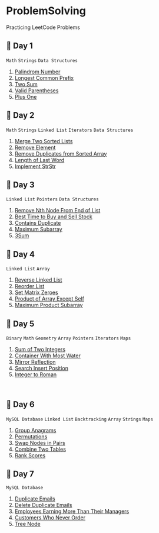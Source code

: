 # ProblemSolving
Practicing LeetCode Problems

## 🔸 Day 1
 `Math` `Strings` `Data Structures` <br>
1. [Palindrom Number](1.First_10_Days/Day_1/Palindrom_Number.cpp) <br>
2. [Longest Common Prefix](1.First_10_Days/Day_1/Longest_Common_Prefix.cpp) <br>
3. [Two Sum](1.First_10_Days/Day_1/Two_Sum.cpp) <br>
4. [Valid Parentheses](1.First_10_Days/Day_1/Valid_Parentheses.cpp) <br>
5. [Plus One](1.First_10_Days/Day_1/Plus_One.cpp) <br>

## 🔸 Day 2
 `Math` `Strings` `Linked List` `Iterators` `Data Structures` <br>
1. [Merge Two Sorted Lists](1.First_10_Days/Day_2/Merge_Two_Sorted_Lists.cpp) <br>
2. [Remove Element](1.First_10_Days/Day_2/Remove_Element.cpp) <br>
3. [Remove Duplicates from Sorted Array](1.First_10_Days/Day_2/Remove_Duplicates_from_Sorted_Array.cpp) <br>
4. [Length of Last Word](1.First_10_Days/Day_2/Length_of_Last_Word.cpp) <br>
5. [Implement StrStr](1.First_10_Days/Day_2/Implement_StrStr.cpp) <br>


## 🔸 Day 3
 `Linked List` `Pointers` `Data Structures` <br>
1. [Remove Nth Node From End of List](1.First_10_Days/Day_3/Remove_Nth_Node_From_End_of_List.cpp) <br>
2. [Best Time to Buy and Sell Stock](1.First_10_Days/Day_3/Best_Time_to_Buy_and_Sell_Stock.cpp) <br>
3. [Contains Duplicate](1.First_10_Days/Day_3/Contains_Duplicate.cpp) <br>
4. [Maximum Subarray](1.First_10_Days/Day_3/Maximum_Subarray.cpp) <br>
5. [3Sum](1.First_10_Days/Day_3/3Sum.cpp) <br>

## 🔸 Day 4
 `Linked List` `Array` <br>
1. [Reverse Linked List](1.First_10_Days/Day_4/Reverse_Linked_List.cpp) <br>
2. [Reorder List](1.First_10_Days/Day_4/Reorder_List.cpp) <br>
3. [Set Matrix Zeroes](1.First_10_Days/Day_4/Set_Matrix_Zeroes.cpp) <br>
4. [Product of Array Except Self](1.First_10_Days/Day_4/Product_of_Array_Except_Self.cpp) <br>
5. [Maximum Product Subarray](1.First_10_Days/Day_4/Maximum_Product_Subarray.cpp) <br>


## 🔸 Day 5
 `Binary` `Math` `Geometry` `Array` `Pointers` `Iterators` `Maps` <br>
1. [Sum of Two Integers](1.First_10_Days/Day_5/Sum_of_Two_Integers.cpp) <br>
2. [Container With Most Water](1.First_10_Days/Day_5/Container_With_Most_Water.cpp) <br>
3. [Mirror Reflection](1.First_10_Days/Day_5/Mirror_Reflection.cpp) <br>
4. [Search Insert Position](1.First_10_Days/Day_5/Search_Insert_Position.cpp) <br>
5. [Integer to Roman](1.First_10_Days/Day_5/Integer_to_Roman.cpp) <br>
<br>


## 🔸 Day 6
 `MySQL Database` `Linked List` `Backtracking` `Array` `Strings` `Maps` <br>
1. [Group Anagrams](1.First_10_Days/Day_6/Group_Anagrams.cpp) <br>
2. [Permutations](1.First_10_Days/Day_6/Permutations.cpp) <br>
3. [Swap Nodes in Pairs](1.First_10_Days/Day_6/Swap_Nodes_in_Pairs.cpp) <br>
4. [Combine Two Tables](1.First_10_Days/Day_6/Combine_Two_Tables.sql) <br>
5. [Rank Scores](1.First_10_Days/Day_6/Rank_Scores.sql) <br>

## 🔸 Day 7
 `MySQL Database` <br>
1. [Duplicate Emails](1.First_10_Days/Day_7/Duplicate_Emails.sql) <br>
2. [Delete Duplicate Emails](1.First_10_Days/Day_7/Delete_Duplicate_Emails.sql) <br>
3. [Employees Earning More Than Their Managers](1.First_10_Days/Day_7/Employees_Earning_More_Than_Their_Managers.sql) <br>
4. [Customers Who Never Order](1.First_10_Days/Day_7/Customers_Who_Never_Order.sql) <br>
5. [Tree Node](1.First_10_Days/Day_7/Tree_Node.sql) <br>

